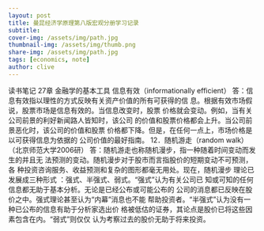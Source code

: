 ```yaml
---
layout: post
title: 曼昆经济学原理第八版宏观分册学习记录
subtitle: 
cover-img: /assets/img/path.jpg
thumbnail-img: /assets/img/thumb.png
share-img: /assets/img/path.jpg
tags: [economics, note]
author: clive
---
```


读书笔记
27章 金融学的基本工具
信息有效（informationally efficient）
答：信息有效指以理性的方式反映有关资产价值的所有可获得的信
息。根据有效市场假说，股票市场是信息有效的。当信息改变时，股票
价格就会变动。例如，当有关公司前景的利好新闻路人皆知时，该公司
的价值和股票价格都会上升。当公司前景恶化时，该公司的价值和股票
价格都下降。但是，在任何一点上，市场价格是以可获得信息为依据的
公司价值的最好指南。
12．随机游走（random walk）（北京师范大学2006研）
答：随机游走也称随机漫步，指一种随着时间变动而发生的并且无
法预测的变动。随机漫步对于股市而言指股价的短期变动不可预测，各
种投资咨询服务、收益预测和复杂的图形都毫无用处。现在，随机漫步
理论已发展成三种形式 ：强式、半强式、弱式。“强式”认为有关公司已
知或可知的任何信息都无助于基本分析。无论是已经公布或可能公布的
公司的消息都已反映在股价之中。强式理论甚至认为“内幕”消息也不能
帮助投资者。“半强式”认为没有一种已公布的信息有助于分析家选出价
格被低估的证券，其论点是股价已将这些因素包含在内。“弱式”则仅仅
认为考察过去的股价无助于将来投资。
